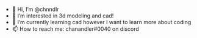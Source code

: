- 👋 Hi, I’m @chnndlr
- 👀 I’m interested in 3d modeling and cad!
- 🌱 I’m currently learning cad however I want to learn more about coding
- 📫 How to reach me: chanandler#0040 on discord
